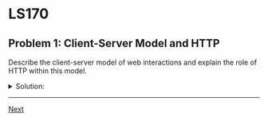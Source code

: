 # LS170
## Problem 1: Client-Server Model and HTTP

Describe the client-server model of web interactions and explain the role of HTTP within this model.

<details>
<summary>Solution:</summary>

The client-server model is an application structure that divides tasks between servers, which provide a resource or service, and clients, which request it. In web interactions, a client (like a web browser) sends a request to a server for a resource. The server processes this request and sends back a response. HTTP (Hypertext Transfer Protocol) is the protocol that governs this communication, defining the format of requests and responses so that clients and servers can understand each other.

</details>

---

[Next](02.md)

